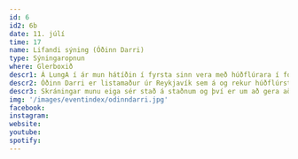 ```yaml
---
id: 6
id2: 6b
date: 11. júlí
time: 17
name: Lifandi sýning (Óðinn Darri)
type: Sýningaropnun
where: Glerboxið
descr1: Á LungA í ár mun hátíðin í fyrsta sinn vera með húðflúrara í formlegri dagskrá hátíðarinnar. Lifandi sýning sem að mun eiga sér stað í glerboxi á áberandi stað á Seyðisfirði. Það er enginn annar en Óðin Darri sem hefur í gegnum árin flúrað fjölda manns um landið allt, og meirihluta þeirra sem tilheyra grasrótar senu Reykjavíkur. Þannig hefur hann unnið sér inn orðstír sem einn helsti húðflúrari Íslands.
descr2: Óðinn Darri er listamaður úr Reykjavík sem á og rekur húðflúrstofuna Street Rats Tattoo síðan opnun 2020. Hann hóf feril sinn sem húðflúrari árið 2014, og komst í sviðsljósið við opnun stofunnar Mall Rats Tattoo árið 2017. Húðflúrin hans eru svört, afgerandi og standa tímans tönn.
descr3: Skráningar munu eiga sér stað á staðnum og því er um að gera að skrá sig fyrr heldur en síðar þar sem að Óðinn mun án efa eiga í óðum önnum við að mæta eftirspurn gesta hátíðarinnar. Hluti af þeim ágóða sem að Óðinn mun þéna mun fara til góðgerðasamtaka að vali þess sem að er húðflúraður.
img: '/images/eventindex/odinndarri.jpg'
facebook: 
instagram: 
website:
youtube: 
spotify: 
---
```

